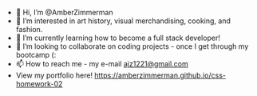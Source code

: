 - 👋 Hi, I’m @AmberZimmerman
- 👀 I’m interested in art history, visual merchandising, cooking, and fashion.
- 🌱 I’m currently learning how to become a full stack developer!
- 💞️ I’m looking to collaborate on coding projects - once I get through my bootcamp (:
- 📫 How to reach me - my e-mail ajz1221@gmail.com
- View my portfolio here! https://amberzimmerman.github.io/css-homework-02

<!---
AmberZimmerman/AmberZimmerman is a ✨ special ✨ repository because its `README.md` (this file) appears on your GitHub profile.
You can click the Preview link to take a look at your changes.
--->
